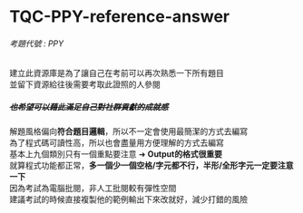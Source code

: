 # TQC-PPY-reference-answer
###### *考題代號 : PPY*
建立此資源庫是為了讓自己在考前可以再次熟悉一下所有題目  
並留下資源給往後需要考取此證照的人參閱  
##### ~~也希望可以藉此滿足自己對社群貢獻的成就感~~
解題風格偏向**符合題目邏輯**，所以不一定會使用最簡潔的方式去編寫  
為了程式碼可讀性高，所以也會盡量用方便理解的方式去編寫  
基本上九個類別只有一個重點要注意 ➜ **Output的格式很重要**  
就算程式功能都正常，**多一個少一個空格/字元都不行，半形/全形字元一定要注意一下**  
因為考試為電腦批閱，非人工批閱較有彈性空間  
建議考試的時候直接複製他的範例輸出下來改就好，減少打錯的風險
